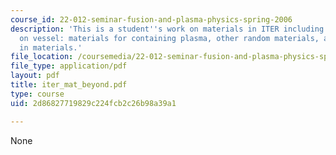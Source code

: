 ```yaml
---
course_id: 22-012-seminar-fusion-and-plasma-physics-spring-2006
description: 'This is a student''s work on materials in ITER including the topics
  on vessel: materials for containing plasma, other random materials, and progress
  in materials.'
file_location: /coursemedia/22-012-seminar-fusion-and-plasma-physics-spring-2006/2d86827719829c224fcb2c26b98a39a1_iter_mat_beyond.pdf
file_type: application/pdf
layout: pdf
title: iter_mat_beyond.pdf
type: course
uid: 2d86827719829c224fcb2c26b98a39a1

---
```

None